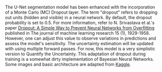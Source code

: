The U-Net segmentation model has been enhanced with the incorporation of a Monte Carlo (MC) Dropout layer. The term "dropout" refers to dropping out units (hidden and visible) in a neural network. By default, the dropout probability is set to 0.5. For more information, refer to N. Srivastava et al.'s paper [Dropout: A Simple Way to Prevent Neural Networks from Overfitting](https://jmlr.org/papers/v15/srivastava14a.html) published in The journal of machine learning research 15 (1), 1929-1958. However, one can adjust this value to observe variations in predictions and assess the model's sensitivity. The uncertainty estimation will be updated with using multiple forward passes. For now, this model is a very simplistic version to Quantify the Uncertainty. This adaptation of dropout during training is a somewhat dirty implementation of Bayesian Neural Networks. Some images and basic architecture are adapted from [Kaggle](https://www.kaggle.com/code/s0mnaths/brain-mri-unet-pytorch/notebook).
 
